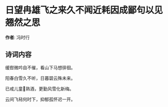 # 日望冉雄飞之来久不闻近耗因成鄙句以见翘然之思

**作者**: 冯时行

## 诗词内容

缓辔微吟自不催，看山下马想徘徊。

阳春白雪久不听，日暮碧云殊未来。

已戒儿童𥬠熟酒，更勤风雪化新梅。

云间飞舄何时下，抑郁孤怀迟一开。


